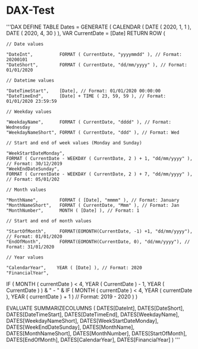 # DAX-Test


'''DAX
DEFINE
    TABLE Dates =
    GENERATE (
    CALENDAR ( DATE ( 2020, 1, 1 ), DATE ( 2020, 4, 30 ) ),
    VAR CurrentDate = [Date]
    RETURN
    ROW (
   
    // Date values
   
    "DateInt", 			FORMAT ( CurrentDate, "yyyymmdd" ), // Format: 20200101
    "DateShort", 		FORMAT ( CurrentDate, "dd/mm/yyyy" ), // Format: 01/01/2020
                    
    // Datetime values
    
    "DateTimeStart", 	[Date], // Format: 01/01/2020 00:00:00
    "DateTimeEnd",      [Date] + TIME ( 23, 59, 59 ), // Format: 01/01/2020 23:59:59
                    
    // Weekday values
    
    "WeekdayName", 		FORMAT ( CurrentDate, "dddd" ), // Format: Wednesday
    "WeekdayNameShort", FORMAT ( CurrentDate, "ddd" ), // Format: Wed 
                 
    // Start and end of week values (Monday and Sunday)
    
    "WeekStartDateMonday",
    FORMAT ( CurrentDate - WEEKDAY ( CurrentDate, 2 ) + 1, "dd/mm/yyyy" ), // Format: 30/12/2019
    "WeekEndDateSunday", 
    FORMAT ( CurrentDate - WEEKDAY ( CurrentDate, 2 ) + 7, "dd/mm/yyyy" ), // Format: 05/01/202        
       
    // Month values
   
    "MonthName", 		FORMAT ( [Date], "mmmm" ), // Format: January
    "MonthNameShort", 	FORMAT ( CurrentDate, "Mmm" ), // Format: Jan
    "MonthNumber", 		MONTH ( [Date] ), // Format: 1  
        
    // Start and end of month values
   
    "StartOfMonth", 	FORMAT(EOMONTH(CurrentDate, -1) +1, "dd/mm/yyyy"),  // Format: 01/01/2020		 				
    "EndOfMonth", 		FORMAT(EOMONTH(CurrentDate, 0), "dd/mm/yyyy"), // Format: 31/01/2020 
    
    // Year values 
  
    "CalendarYear",	   YEAR ( [Date] ), // Format: 2020
  	"FinancialYear",
  IF ( MONTH ( currentDate ) < 4, YEAR ( CurrentDate ) - 1, YEAR ( CurrentDate ) ) & " - "
  & IF ( MONTH ( currentDate ) < 4, YEAR ( currentDate ), YEAR ( currentDate ) + 1 ) // Format: 2019 - 2020
                )
        )

EVALUATE
SUMMARIZECOLUMNS (
    DATES[DateInt],
    DATES[DateShort],
    DATES[DateTimeStart],
    DATES[DateTimeEnd],
    DATES[WeekdayName],
    DATES[WeekdayNameShort],
    DATES[WeekStartDateMonday],
    DATES[WeekEndDateSunday],
    DATES[MonthName],
    DATES[MonthNameShort],
    DATES[MonthNumber],
    DATES[StartOfMonth],
    DATES[EndOfMonth],
    DATES[CalendarYear],
    DATES[FinancialYear]
)
'''
